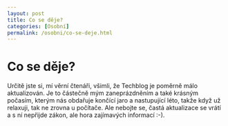 ```yaml
---
layout: post
title: Co se děje?
categories: [Osobní]
permalink: /osobni/co-se-deje.html
---
```

# Co se děje?

Určitě jste si, mí věrní čtenáři, všimli, že Techblog je poměrně málo aktualizován. Je to částečně mým zaneprázdněním a také krásným počasím, kterým nás obdařuje končící jaro a nastupující léto, takže když už relaxuji, tak ne zrovna u počítače. Ale nebojte se, častá aktualizace se vrátí a s ní nepřijde zákon, ale hora zajímavých informací :-).

